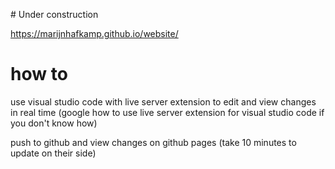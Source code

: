 \# Under construction

https://marijnhafkamp.github.io/website/


# how to

use visual studio code with live server extension to edit and view changes in real time (google how to use live server extension for visual studio code if you don't know how)

push to github and view changes on github pages (take 10 minutes to update on their side)

